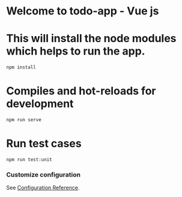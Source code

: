 # Welcome to todo-app - Vue js

# This will install the node modules which helps to run the app.
```
npm install
```

# Compiles and hot-reloads for development
```
npm run serve
```

# Run test cases
```
npm run test:unit
```

### Customize configuration
See [Configuration Reference](https://cli.vuejs.org/config/).
